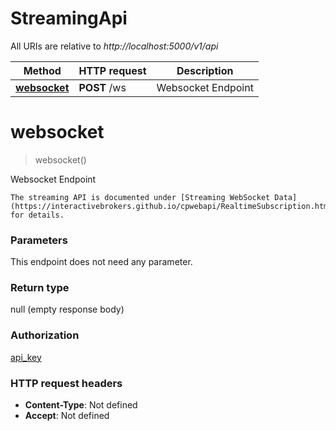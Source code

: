 # StreamingApi

All URIs are relative to *http://localhost:5000/v1/api*

| Method | HTTP request | Description |
|------------- | ------------- | -------------|
| [**websocket**](StreamingApi.md#websocket) | **POST** /ws | Websocket Endpoint |


<a name="websocket"></a>
# **websocket**
> websocket()

Websocket Endpoint

    The streaming API is documented under [Streaming WebSocket Data](https://interactivebrokers.github.io/cpwebapi/RealtimeSubscription.html) for details.

### Parameters
This endpoint does not need any parameter.

### Return type

null (empty response body)

### Authorization

[api_key](../README.md#api_key)

### HTTP request headers

- **Content-Type**: Not defined
- **Accept**: Not defined

